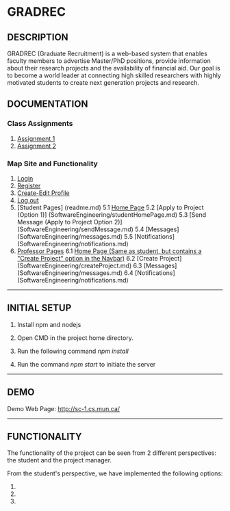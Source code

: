 # GRADREC

## DESCRIPTION

GRADREC (Graduate Recruitment) is a web-based system that enables faculty members to advertise Master/PhD positions, provide information about their research projects and the availability of financial aid.  Our goal is to become a world leader at connecting high skilled researchers with highly motivated students to create next generation projects and research.


## DOCUMENTATION

### Class Assignments 

1. [Assignment 1](SoftwareEngineering/Assignment_1_Group_1.pdf)
2. [Assignment 2](SoftwareEngineering/Assignment_2_Group1.pdf)

### Map Site and Functionality

1. [Login](SoftwareEngineering/login.md)
2. [Register](SoftwareEngineering/register.md)
3. [Create-Edit Profile](SoftwareEngineering/profile.md)
4. [Log out](SoftwareEngineering/logout.md)
5. [Student Pages] (readme.md)
  5.1 [Home Page](SoftwareEngineering/studentHomePage.md)
  5.2 [Apply to Project (Option 1)] (SoftwareEngineering/studentHomePage.md)
  5.3 [Send Message (Apply to Project Option 2)] (SoftwareEngineering/sendMessage.md)
  5.4 [Messages] (SoftwareEngineering/messages.md)
  5.5 [Notifications] (SoftwareEngineering/notifications.md)
6. [Professor Pages](SoftwareEngineering/)
  6.1 [Home Page (Same as student, but contains a "Create Project" option in the Navbar)](SoftwareEngineering/studentHomePage.md)
  6.2 [Create Project] (SoftwareEngineering/createProject.md)
  6.3 [Messages] (SoftwareEngineering/messages.md)
  6.4 [Notifications] (SoftwareEngineering/notifications.md)

***

## INITIAL SETUP

1. Install npm and nodejs

2. Open CMD in the project home directory.

3. Run the following command _npm install_

4. Run the command _npm start_ to initiate the server

***

## DEMO

Demo Web Page: http://sc-1.cs.mun.ca/ 

***

## FUNCTIONALITY

The functionality of the project can be seen from 2 different perspectives: the student and the project manager. 

From the student's perspective, we have implemented the following options:

1.

2.

3.
